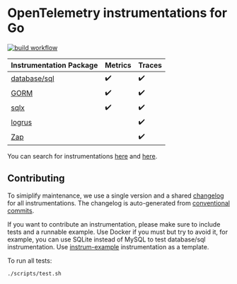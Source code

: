 # OpenTelemetry instrumentations for Go

[![build workflow](https://github.com/uptrace/opentelemetry-go-extra/actions/workflows/build.yml/badge.svg)](https://github.com/uptrace/opentelemetry-go-extra/actions/workflows/build.yml)

| Instrumentation Package   | Metrics            | Traces             |
| ------------------------- | ------------------ | ------------------ |
| [database/sql](/otelsql/) | :heavy_check_mark: | :heavy_check_mark: |
| [GORM](/otelgorm/)        | :heavy_check_mark: | :heavy_check_mark: |
| [sqlx](/otelsqlx/)        | :heavy_check_mark: | :heavy_check_mark: |
| [logrus](/otellogrus/)    |                    | :heavy_check_mark: |
| [Zap](/otelzap/)          |                    | :heavy_check_mark: |

You can search for instrumentations [here](https://opentelemetry.uptrace.dev/instrumentations/) and
[here](https://opentelemetry.io/registry/).

## Contributing

To simiplify maintenance, we use a single version and a shared [changelog](CHANGELOG.md) for all
instrumentations. The changelog is auto-generated from
[conventional commits](https://www.conventionalcommits.org/en/v1.0.0/).

If you want to contribute an instrumentation, please make sure to include tests and a runnable
example. Use Docker if you must but try to avoid it, for example, you can use SQLite instead of
MySQL to test database/sql instrumentation. Use [instrum-example](/instrum-example/) instrumentation
as a template.

To run all tests:

```shell
./scripts/test.sh
```
